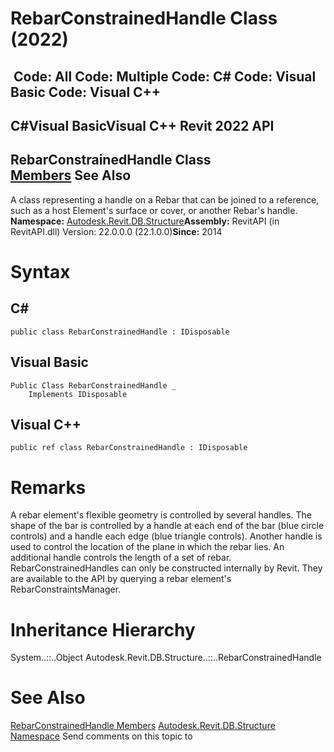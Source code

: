 # RebarConstrainedHandle Class (2022)

﻿
 Code: All Code: Multiple Code: C# Code: Visual Basic Code: Visual C++   
---  
C#Visual BasicVisual C++
Revit 2022 API  
---  
RebarConstrainedHandle Class  
[Members](57da5301-0f70-96fa-e64c-fe9047939d34.md "RebarConstrainedHandle Members") See Also  
---  
A class representing a handle on a Rebar that can be joined to a reference, such as a host Element's surface or cover, or another Rebar's handle. 
**Namespace:** [Autodesk.Revit.DB.Structure](d586b341-f687-9d90-e96d-255806b7d4fc.md "Autodesk.Revit.DB.Structure Namespace")**Assembly:** RevitAPI (in RevitAPI.dll) Version: 22.0.0.0 (22.1.0.0)**Since:** 2014 
# Syntax
C#  
---  
```text
public class RebarConstrainedHandle : IDisposable
```
  
Visual Basic  
---  
```text
Public Class RebarConstrainedHandle _
	Implements IDisposable
```
  
Visual C++  
---  
```text
public ref class RebarConstrainedHandle : IDisposable
```
  
# Remarks
A rebar element's flexible geometry is controlled by several handles. The shape of the bar is controlled by a handle at each end of the bar (blue circle controls) and a handle each edge (blue triangle controls). Another handle is used to control the location of the plane in which the rebar lies. An additional handle controls the length of a set of rebar.
RebarConstrainedHandles can only be constructed internally by Revit. They are available to the API by querying a rebar element's RebarConstraintsManager.
# Inheritance Hierarchy
System..::..Object Autodesk.Revit.DB.Structure..::..RebarConstrainedHandle
# See Also
[RebarConstrainedHandle Members](57da5301-0f70-96fa-e64c-fe9047939d34.md "RebarConstrainedHandle Members")
[Autodesk.Revit.DB.Structure Namespace](d586b341-f687-9d90-e96d-255806b7d4fc.md "Autodesk.Revit.DB.Structure Namespace")
Send comments on this topic to 